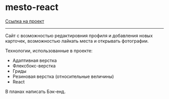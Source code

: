 # mesto-react

[Ссылка на проект](https://timofeykafanov.github.io/mesto-react/)

------

Сайт с возможностью редактировния профиля и добавления новых карточек, возможностью лайкать места и открывать фотографии.

Технологии, использованные в проекте:
* Адаптивная верстка
* Флексбокс-верстка
* Гриды
* Резиновая верстка (относительные величины)
* React

В планах написать Бэк-енд.